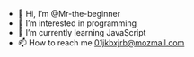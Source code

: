 - 👋 Hi, I’m @Mr-the-beginner
- 👀 I’m interested in programming
- 🌱 I’m currently learning JavaScript
- 📫 How to reach me 01jkbxjrb@mozmail.com

<!---
Mr-the-beginner/Mr-the-beginner is a ✨ special ✨ repository because its `README.md` (this file) appears on your GitHub profile.
You can click the Preview link to take a look at your changes.
--->

